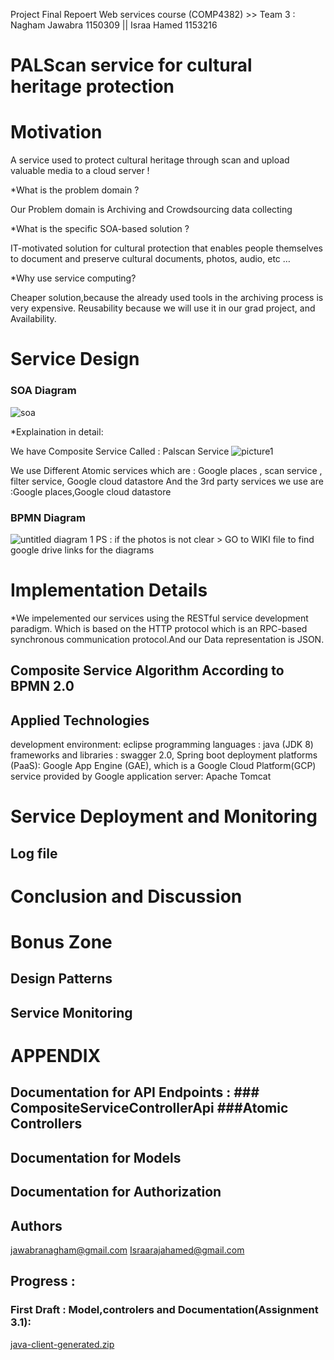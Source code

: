  Project Final Repoert 
Web services course (COMP4382) >> Team 3 : Nagham Jawabra 1150309 || Israa Hamed 1153216
# PALScan service for cultural heritage protection   


# Motivation
A service used to protect cultural heritage through scan and upload valuable media to a cloud server !

*What is the problem domain ?

Our Problem domain is Archiving and Crowdsourcing data collecting

*What is the specific SOA-based solution ?

IT-motivated solution for cultural protection that enables people themselves to document and preserve cultural documents, photos, audio, etc …

*Why use service computing?
 
Cheaper solution,because the already used tools in the archiving process is very expensive. Reusability because we will use it in our grad project, and Availability.

# Service Design 
### SOA Diagram 
![soa](https://user-images.githubusercontent.com/36053501/48878861-04135d00-ee12-11e8-8325-636ac3bcfa9e.png)

*Explaination in detail:

We have Composite Service Called : Palscan Service ![picture1](https://user-images.githubusercontent.com/36053501/50541129-b4aa1480-0ba7-11e9-99cf-2b14393a1072.jpg)

We use Different Atomic services which are : Google places , scan service , filter service, Google cloud datastore
And the 3rd party services we use are :Google places,Google cloud datastore


### BPMN Diagram
![untitled diagram 1](https://user-images.githubusercontent.com/44175754/49721442-e09e3e00-fc6a-11e8-9fb4-fffd5dce408f.jpg)
PS : if the photos is not clear > GO to WIKI file to find  google drive links for the diagrams 

# Implementation Details
*We impelemented our services using the RESTful service development paradigm. Which is based on the HTTP protocol which is an RPC-based synchronous communication protocol.And our Data representation is JSON.

## Composite Service Algorithm According to BPMN 2.0
## Applied Technologies
development environment: eclipse
programming languages : java (JDK 8)
frameworks and libraries : swagger 2.0, Spring boot
deployment platforms (PaaS): Google App Engine (GAE), which is a Google Cloud Platform(GCP) service provided by Google
application server: Apache Tomcat

# Service Deployment and Monitoring
## Log file

# Conclusion and Discussion


# Bonus Zone
## Design Patterns
## Service Monitoring


# APPENDIX
## Documentation for API Endpoints : ### CompositeServiceControllerApi ###Atomic Controllers 
## Documentation for Models
## Documentation for Authorization
## Authors
jawabranagham@gmail.com
Israarajahamed@gmail.com










## Progress : 

### First Draft : Model,controlers and Documentation(Assignment 3.1):
[java-client-generated.zip](https://github.com/COMP4381/Team3/files/2602052/java-client-generated.zip)
